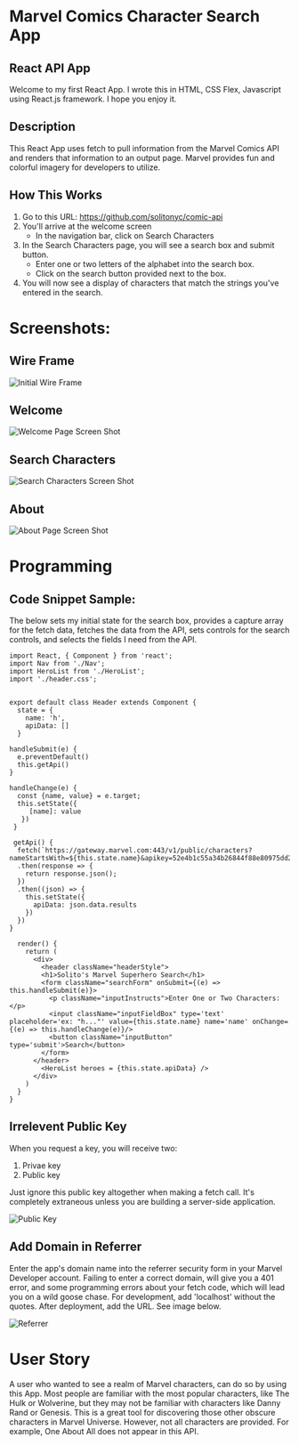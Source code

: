 # Marvel Comics Character Search App
## React API App
Welcome to my first React App. I wrote this in HTML, CSS Flex, Javascript using React.js framework. I hope you enjoy it. 

## Description
This React App uses fetch to pull information from the Marvel Comics API and renders that information to an output page. Marvel provides fun and colorful imagery for developers to utilize.

## How This Works
1. Go to this URL: https://github.com/solitonyc/comic-api
2. You'll arrive at the welcome screen 
    * In the navigation bar, click on Search Characters  
3. In the Search Characters page, you will see a search box and submit button.
    * Enter one or two letters of the alphabet into the search box.
    * Click on the search button provided next to the box.
4. You will now see a display of characters that match the strings you've entered in the search.

# Screenshots:
## Wire Frame
![Initial Wire Frame](src/images/screen-shot-firstwireframe.png)

## Welcome
![Welcome Page Screen Shot](src/images/screen-shot-welcome.png)

## Search Characters
![Search Characters Screen Shot](src/images/screen-shot-searchcharacters.png)

## About
![About Page Screen Shot](src/images/screen-shot-about.png)

# Programming
## Code Snippet Sample:
The below sets my initial state for the search box, provides a capture array for the fetch data, fetches the data from the API, sets controls for the search controls, and selects the fields I need from the API.

```
import React, { Component } from 'react';
import Nav from './Nav';
import HeroList from './HeroList';
import './header.css';


export default class Header extends Component {
  state = {
    name: 'h',
    apiData: []
  }

handleSubmit(e) {
  e.preventDefault()
  this.getApi()
}

handleChange(e) {
  const {name, value} = e.target;
  this.setState({
     [name]: value
   })
 }

 getApi() {
  fetch(`https://gateway.marvel.com:443/v1/public/characters?nameStartsWith=${this.state.name}&apikey=52e4b1c55a34b26844f88e80975dd286`)
  .then(response => {
    return response.json();
  })
  .then((json) => {
    this.setState({
      apiData: json.data.results
    })
  })
}

  render() {
    return (
      <div>
        <header className="headerStyle">
        <h1>Solito's Marvel Superhero Search</h1>   
        <form className="searchForm" onSubmit={(e) => this.handleSubmit(e)}>
          <p className="inputInstructs">Enter One or Two Characters:</p>
          <input className="inputFieldBox" type='text' placeholder='ex: "h..."' value={this.state.name} name='name' onChange={(e) => this.handleChange(e)}/>
          <button className="inputButton" type='submit'>Search</button>
        </form>
      </header>
        <HeroList heroes = {this.state.apiData} />
      </div>
    )
  }
}

```
## Irrelevent Public Key
When you request a key, you will receive two: 
1. Privae key
2. Public key

Just ignore this public key altogether when making a fetch call. It's completely extraneous unless you are building a server-side application.

![Public Key](src/images/screen-shot-publickey.png)

## Add Domain in Referrer
Enter the app's domain name into the referrer security form in your Marvel Developer account. Failing to enter a correct domain, will give you a 401 error, and some programming errors about your fetch code, which will lead you on a wild goose chase. For development, add 'localhost' without the quotes. After deployment, add the URL. See image below.

![Referrer](src/images/screen-shot-referrer.png)

# User Story
A user who wanted to see a realm of Marvel characters, can do so by using this App. Most people are familiar with the most popular characters, like The Hulk or Wolverine, but they may not be familiar with characters like Danny Rand or Genesis. This is a great tool for discovering those other obscure characters in Marvel Universe. However, not all characters are provided. For example, One About All does not appear in this API.





